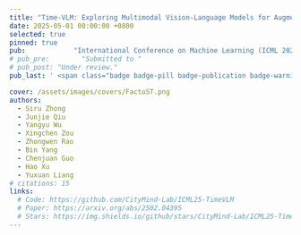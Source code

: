 ```yaml
---
title: "Time-VLM: Exploring Multimodal Vision-Language Models for Augmented Time Series Forecasting"
date: 2025-05-01 00:00:00 +0800
selected: true
pinned: true
pub:            "International Conference on Machine Learning (ICML 2025), Vancouver, Canada"
# pub_pre:        "Submitted to "
# pub_post: "Under review."
pub_last: ' <span class="badge badge-pill badge-publication badge-warning">Spotlight</span>'

cover: /assets/images/covers/FactoST.png
authors:
  - Siru Zhong
  - Junjie Qiu
  - Yangyu Wu
  - Xingchen Zou
  - Zhongwen Rao
  - Bin Yang
  - Chenjuan Guo
  - Hao Xu
  - Yuxuan Liang
# citations: 15
links:
  # Code: https://github.com/CityMind-Lab/ICML25-TimeVLM
  # Paper: https://arxiv.org/abs/2502.04395
  # Stars: https://img.shields.io/github/stars/CityMind-Lab/ICML25-TimeVLM?style=social
---
```

